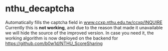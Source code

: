 # nthu_decaptcha
Automatically fills the captcha field in www.ccxp.nthu.edu.tw/ccxp/INQUIRE
Currently this is **not working**, and due to the reason that made it unavailable we will hide the source of the improved version.
In case you need it, the working algorithm is now deployed on the backend for https://github.com/b0w1d/NTHU_ScoreSharing


